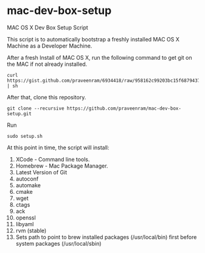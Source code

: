 mac-dev-box-setup
=================

MAC OS X Dev Box Setup Script

This script is to automatically bootstrap a freshly installed MAC OS X Machine as a Developer Machine.

After a fresh Install of MAC OS X, run the following command to get git on the MAC if not already installed.

    curl https://gist.github.com/praveenram/6934418/raw/958162c99203bc15f6879437ecbc580584cedc4a/setup_git.sh | sh

After that, clone this repository.

    git clone --recursive https://github.com/praveenram/mac-dev-box-setup.git

Run

    sudo setup.sh

At this point in time, the script will install:

1. XCode - Command line tools.
2. Homebrew - Mac Package Manager.
3. Latest Version of Git
4. autoconf
5. automake
6. cmake
7. wget
8. ctags
9. ack
10. openssl
11. libyaml
12. rvm (stable)
13. Sets path to point to brew installed packages (/usr/local/bin) first before system packages (/usr/local/sbin)